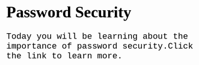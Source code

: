 <Password Security> 
<html>
<head>
<style>
h1 {
  color: black;
  font-family: verdana;
  font-size: 300%;

}
p  {
  font-family: courier;
  font-size: 160%;
}
</style>
</head>
<body>

<h1>Password Security</h1>
<p>Today you will be learning about the importance of password security.Click the link to learn more.</p>


</body>
</html>
<style>
p {
 color: black;
 }
 </style>
 <style>
 p {
 border: 4px
 border: black
   
 </style>
 <style>
   h1 {
     align-text: center
     }
   p {
     align-text: center
     }
 </style>
 <style>
   h1 {
     background-image: url('https://images.app.goo.gl/daZssRBpU83uFvv26')
     }
     
 </style>
 
 
 
 
 
 
